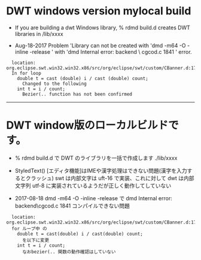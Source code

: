 # DWT windows version mylocal build

* If you are building a dwt Windows library, % rdmd build.d creates DWT libraries in /lib/xxxx

* Aug-18-2017 Problem 'Library can not be created with 'dmd -m64 -O -inline -release ' with
  'dmd Internal error: backend \ cgcod.c 1841 ' error.
```
  location: org.eclipse.swt.win32.win32.x86/src/org/eclipse/swt/custom/CBanner.d:177
  In for loop
    double t = cast (double) i / cast (double) count;
      Changed to the following
    int t = i / count;
      Bezier(.. function has not been confirmed
```


----------------

# DWT window版のローカルビルドです。

* % rdmd build.d で DWT のライブラリを一括で作成します ./lib/xxxx

* StyledText() [エディタ機能]はIMEや漢字処理はできない問題(漢字を入力するとクラッシュ)
swt は内部文字は uft-16 で実装、これに対して dwt は内部文字列 utf-8 に実装されているようだが正しく動作してしていない

* 2017-08-18 dmd -m64 -O -inline -release で dmd Internal error: backend\cgcod.c 1841 コンパイルできない問題
```
  location: org.eclipse.swt.win32.win32.x86/src/org/eclipse/swt/custom/CBanner.d:177
  for ループ中 の
    double t = cast(double) i / cast(double) count;
      を以下に変更
    int t = i / count;
      なおbezier(.. 関数の動作確認はしていない
```

